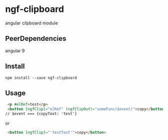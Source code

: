 # ngf-clipboard
angular cilpboard module
## PeerDependencies
angular 9

## Install 
```npm install --save ngf-clipboard```

## Usage

```html
 <p #elRef>test</p>
 <button [ngfClip]="elRef" (ngfClipOut)="someFunc($event)">copy</button> 
// $event === {copyText: 'test'}
```
or

```html
 <button [ngfClip]="'testText'">copy</button>
```
